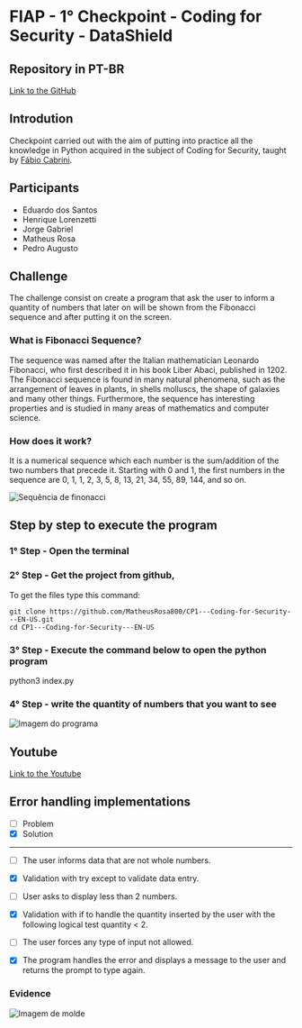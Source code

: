 # FIAP - 1° Checkpoint - Coding for Security - DataShield

## Repository in PT-BR
[Link to the GitHub](https://github.com/MatheusRosa800/CP1---CodingForSecurity---PT-BR)

## Introdution
Checkpoint carried out with the aim of putting into practice all the knowledge in Python acquired in the subject of Coding for Security, taught by [Fábio Cabrini](https://www.linkedin.com/in/fabio-cabrini/).

## Participants
- Eduardo dos Santos
- Henrique Lorenzetti
- Jorge Gabriel
- Matheus Rosa
- Pedro Augusto

## Challenge
The challenge consist on create a program that ask the user to inform a quantity of numbers that later on will be shown from the Fibonacci sequence and after putting it on the screen.

### What is Fibonacci Sequence?
The sequence was named after the Italian mathematician Leonardo Fibonacci, who first described it in his book Liber Abaci, published in 1202. The Fibonacci sequence is found in many natural phenomena, such as the arrangement of leaves in plants, in shells molluscs, the shape of galaxies and many other things. Furthermore, the sequence has interesting properties and is studied in many areas of mathematics and computer science.

### How does it work?
It is a numerical sequence which each number is the sum/addition of the two numbers that precede it. Starting with 0 and 1, the first numbers in the sequence are 0, 1, 1, 2, 3, 5, 8, 13, 21, 34, 55, 89, 144, and so on.

![Sequência de finonacci](https://assets-global.website-files.com/60ff690cd7b0537edb99a29a/61323d9cc3bdd91d263cd3c5_Sequencia-de-Fibonacci-em-uma-aspiral.jpg)

## Step by step to execute the program

### 1° Step - Open the terminal

### 2° Step - Get the project from github,
To get the files type this command:
```
git clone https://github.com/MatheusRosa800/CP1---Coding-for-Security---EN-US.git
cd CP1---Coding-for-Security---EN-US
```
### 3° Step - Execute the command below to open the python program

python3 index.py

### 4° Step - write the quantity of numbers that you want to see
![Imagem do programa](https://i.ibb.co/H42b5Pf/img.png)

## Youtube
[Link to the Youtube](https://www.youtube.com/watch?v=wFsU3rTPcH8&ab_channel=PedroAugusto)

## Error handling implementations
- [ ] Problem
- [x] Solution

---
- [ ] The user informs data that are not whole numbers.

- [x] Validation with try except to validate data entry.

- [ ] User asks to display less than 2 numbers.

- [x] Validation with if to handle the quantity inserted by the user with the following logical test quantity < 2.

- [ ] The user forces any type of input not allowed.

- [x] The program handles the error and displays a message to the user and returns the prompt to type again.

### Evidence
![Imagem de molde](https://i.ibb.co/56fdLrC/img.png)
